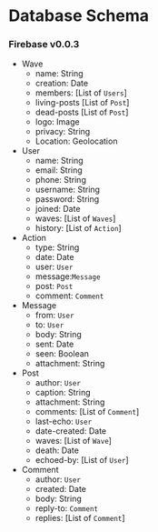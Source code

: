 # Database Schema

### Firebase v0.0.3
- Wave
  - name: String
  - creation: Date
  - members: [List of `Users`]
  - living-posts [List of `Post`]
  - dead-posts [List of `Post`]
  - logo: Image
  - privacy: String
  - Location: Geolocation
- User
  - name: String
  - email: String
  - phone: String
  - username: String
  - password: String
  - joined: Date
  - waves: [List of `Waves`]
  - history: [List of `Action`]
- Action
  - type: String
  - date: Date
  - user: `User`
  - message:`Message`
  - post: `Post`
  - comment: `Comment`
- Message
  - from: `User`
  - to: `User`
  - body: String
  - sent: Date
  - seen: Boolean
  - attachment: String
- Post
  - author: `User`
  - caption: String
  - attachment: String
  - comments: [List of `Comment`]
  - last-echo: `User`
  - date-created: Date
  - waves: [List of `Wave`]
  - death: Date
  - echoed-by: [List of `User`]
- Comment
  - author: `User`
  - created: Date
  - body: String
  - reply-to: `Comment`
  - replies: [List of `Comment`]
